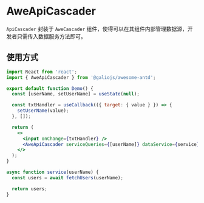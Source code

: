 # AweApiCascader

`ApiCascader` 封装于 `AweCascader` 组件，使得可以在其组件内部管理数据源，开发者只需传入数据服务方法即可。

## 使用方式

```jsx
import React from 'react';
import { AweApiCascader } from '@galiojs/awesome-antd';

export default function Demo() {
  const [userName, setUserName] = useState(null);

  const txtHandler = useCallback(({ target: { value } }) => {
    setUserName(value);
  }, []);

  return (
    <>
      <input onChange={txtHandler} />
      <AweApiCascader serviceQueries={[userName]} dataService={service} />
    </>
  );
}

async function service(userName) {
  const users = await fetchUsers(userName);

  return users;
}
```
